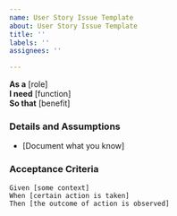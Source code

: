 ```yaml
---
name: User Story Issue Template
about: User Story Issue Template
title: ''
labels: ''
assignees: ''

---
```


**As a** [role]  
**I need** [function]  
**So that** [benefit]  

### Details and Assumptions
* [Document what you know]

### Acceptance Criteria
```gherkin
Given [some context]
When [certain action is taken]
Then [the outcome of action is observed]
